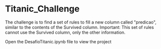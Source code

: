 # Titanic_Challenge


The challenge is to find a set of rules to fill a new column called "predicao", similar to the contents of the Survived column. Important: This set of rules cannot use the Survived column, only the other information.

Open the DesafioTitanic.ipynb file to view the project
